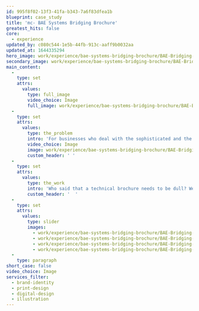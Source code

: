 ```yaml
---
id: 995f8f02-13f3-41fa-b343-7a6f83dfea1b
blueprint: case_study
title: 'mc- BAE Systems Bridging Brochure'
greatest_hits: false
core:
  - experience
updated_by: c080c544-1e5b-44fb-913c-aaff9b0032aa
updated_at: 1644335294
hero_image: work/experience/bae-systems-bridging-brochure/BAE-Bridging-Brochure-Full-Image-1360x768.5.jpg
secondary_image: work/experience/bae-systems-bridging-brochure/BAE-Bridging-Brochure-Secondary-Image-896x597.jpg
main_content:
  -
    type: set
    attrs:
      values:
        type: full_image
        video_choice: Image
        full_image: work/experience/bae-systems-bridging-brochure/BAE-Bridging-Brochure-Full-Image-1360x768.5-2.jpg
  -
    type: set
    attrs:
      values:
        type: the_problem
        intro: 'For businesses who deal with the sophisticated and the high-tech, the presentation of in-service products requires a concise, easy-to-follow format which engages audiences. '
        video_choice: Image
        image: work/experience/bae-systems-bridging-brochure/BAE-Bridging-Brochure-Large-927x522.jpg
        custom_header: ' '
  -
    type: set
    attrs:
      values:
        type: the_work
        intro: 'Who said that a technical brochure needs to be dull? We took a creative approach, combining in-depth informative content with precise technical drawings, photographs and striking colour illustrations, to create a concise, easy-to-follow format which engages and informs audiences. This 36-page BAE Modular Bridging Brochure was produced in both printed and interactive digital formats. '
        custom_header: '  '
  -
    type: set
    attrs:
      values:
        type: slider
        images:
          - work/experience/bae-systems-bridging-brochure/BAE-Bridging-Brochure-Small-740x416.25.jpg
          - work/experience/bae-systems-bridging-brochure/BAE-Bridging-Brochure-Small-740x416.25-2.jpg
          - work/experience/bae-systems-bridging-brochure/BAE-Bridging-Brochure-Small-740x416.25-3.jpg
          - work/experience/bae-systems-bridging-brochure/BAE-Bridging-Brochure-Small-740x416.25-4.jpg
  -
    type: paragraph
short_case: false
video_choice: Image
services_filter:
  - brand-identity
  - print-design
  - digital-design
  - illustration
---
```

